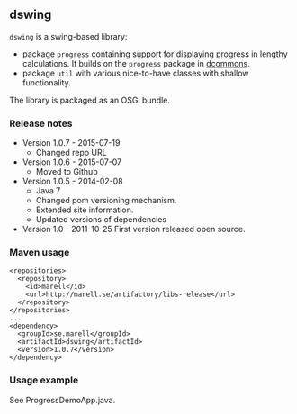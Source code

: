 ## dswing

``dswing`` is a swing-based library:
* package ``progress`` containing support for displaying progress in lengthy calculations. It builds on
the ``progress`` package in [dcommons](http://github.com/dmarell/dcommons).
* package ``util`` with various nice-to-have classes with shallow functionality.

The library is packaged as an OSGi bundle.

### Release notes

* Version 1.0.7 - 2015-07-19
  * Changed repo URL
* Version 1.0.6 - 2015-07-07
  * Moved to Github
* Version 1.0.5 - 2014-02-08
  * Java 7
  * Changed pom versioning mechanism.
  * Extended site information.
  * Updated versions of dependencies
* Version 1.0 - 2011-10-25  First version released open source.

### Maven usage

```
<repositories>
  <repository>
    <id>marell</id>
    <url>http://marell.se/artifactory/libs-release</url>
  </repository>
</repositories>
...
<dependency>
  <groupId>se.marell</groupId>
  <artifactId>dswing</artifactId>
  <version>1.0.7</version>
</dependency>
```

### Usage example

See ProgressDemoApp.java.